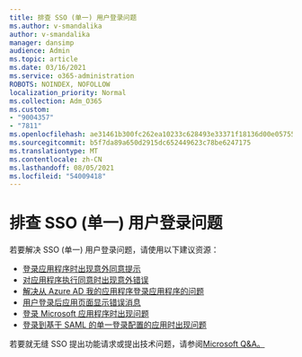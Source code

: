 ```yaml
---
title: 排查 SSO (单一) 用户登录问题
ms.author: v-smandalika
author: v-smandalika
manager: dansimp
audience: Admin
ms.topic: article
ms.date: 03/16/2021
ms.service: o365-administration
ROBOTS: NOINDEX, NOFOLLOW
localization_priority: Normal
ms.collection: Adm_O365
ms.custom:
- "9004357"
- "7811"
ms.openlocfilehash: ae31461b300fc262ea10233c628493e33371f18136d00e05755971c08d2ba3d3
ms.sourcegitcommit: b5f7da89a650d2915dc652449623c78be6247175
ms.translationtype: MT
ms.contentlocale: zh-CN
ms.lasthandoff: 08/05/2021
ms.locfileid: "54009418"
---
```

# <a name="troubleshoot-seamless-single-sign-on-sso-user-sign-in-issues"></a>排查 SSO (单一) 用户登录问题

若要解决 SSO (单一) 用户登录问题，请使用以下建议资源：

- [登录应用程序时出现意外同意提示](https://docs.microsoft.com/azure/active-directory/manage-apps/application-sign-in-unexpected-user-consent-prompt) 
- [对应用程序执行同意时出现意外错误](https://docs.microsoft.com/azure/active-directory/manage-apps/application-sign-in-unexpected-user-consent-error) 
- [解决从 Azure AD 我的应用程序登录应用程序的问题](https://docs.microsoft.com/azure/active-directory/manage-apps/application-sign-in-other-problem-access-panel) 
- [用户登录后应用页面显示错误消息](https://docs.microsoft.com/azure/active-directory/manage-apps/application-sign-in-problem-application-error)
- [登录 Microsoft 应用程序时出现问题](https://docs.microsoft.com/azure/active-directory/manage-apps/application-sign-in-problem-first-party-microsoft) 
- [登录到基于 SAML 的单一登录配置的应用时出现问题](https://docs.microsoft.com/azure/active-directory/manage-apps/application-sign-in-problem-federated-sso-gallery)

若要就无缝 SSO 提出功能请求或提出技术问题，请参阅[Microsoft Q&A。](https://docs.microsoft.com/answers/topics/azure-ad-single-sign-on.html)

